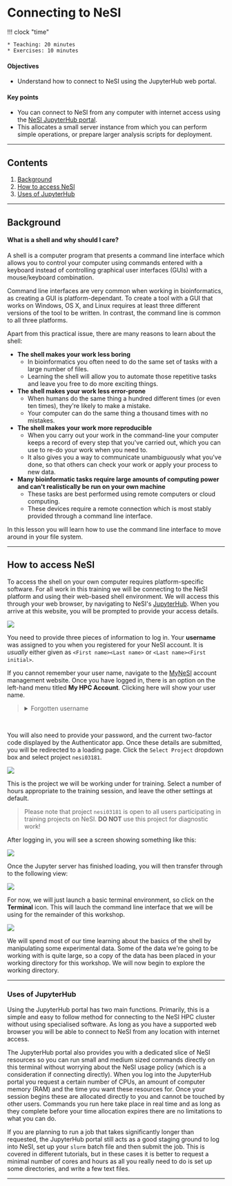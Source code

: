 # Connecting to NeSI

!!! clock "time"

    * Teaching: 20 minutes
    * Exercises: 10 minutes

#### Objectives

* Understand how to connect to NeSI using the JupyterHub web portal.

#### Key points

* You can connect to NeSI from any computer with internet access using the [NeSI JupyterHub portal](https://jupyter.nesi.org.nz/).
* This allocates a small server instance from which you can perform simple operations, or prepare larger analysis scripts for deployment.

---

## Contents

1. [Background](#background)
1. [How to access NeSI](#how-to-access-nesi)
1. [Uses of JupyterHub](#uses-of-jupyterhub)

---

## Background

#### What is a shell and why should I care?

A shell is a computer program that presents a command line interface which allows you to control your computer using commands entered with a keyboard instead of controlling graphical user interfaces (GUIs) with a mouse/keyboard combination.

Command line interfaces are very common when working in bioinformatics, as creating a GUI is platform-dependant. To create a tool with a GUI that works on Windows, OS X, and Linux requires at least three different versions of the tool to be written. In contrast, the command line is common to all three platforms.

Apart from this practical issue, there are many reasons to learn about the shell:

* **The shell makes your work less boring**
  * In bioinformatics you often need to do the same set of tasks with a large number of files.
  * Learning the shell will allow you to automate those repetitive tasks and leave you free to do more exciting things.
* **The shell makes your work less error-prone**
  * When humans do the same thing a hundred different times (or even ten times), they're likely to make a mistake.
  * Your computer can do the same thing a thousand times with no mistakes.
* **The shell makes your work more reproducible**
  * When you carry out your work in the command-line your computer keeps a record of every step that you've carried out, which you can use to re-do your work when you need to.
  * It also gives you a way to communicate unambiguously what you've done, so that others can check your work or apply your process to new data.
* **Many bioinformatic tasks require large amounts of computing power and can't realistically be run on your own machine**
  * These tasks are best performed using remote computers or cloud computing.
  * These devices require a remote connection which is most stably provided through a command line interface.

In this lesson you will learn how to use the command line interface to move around in your file system.

---

## How to access NeSI

To access the shell on your own computer requires platform-specific software. For all work in this training we will be connecting to the NeSI platform and using their web-based shell environment. We will access this through your web browser, by navigating to NeSI's [JupyterHub](https://jupyter.nesi.org.nz/). When you arrive at this website, you will be prompted to provide your access details.

![](../img/level1_11_login_hub.png)

You need to provide three pieces of information to log in. Your **username** was assigned to you when you registered for your NeSI account. It is *usually* either given as `<First name><Last name>` or `<Last name><First initial>`.

If you cannot remember your user name,  navigate to the [MyNeSI](https://my.nesi.org.nz/) account management website. Once you have logged in, there is an option on the left-hand menu titled **My HPC Account**. Clicking here will show your user name.

> <details>
> <summary>Forgotten username</summary>
> ![](../img/level1_11_hpc_account.png)
> </details>

<br />

You will also need to provide your password, and the current two-factor code displayed by the Authenticator app. Once these details are submitted, you will be redirected to a loading page. Click the `Select Project` dropdown box and select project `nesi03181`.

![](../img/level1_11_launch_empty.png)

This is the project we will be working under for training. Select a number of hours appropriate to the training session, and leave the other settings at default.

>Please note that project `nesi03181` is open to all users participating in training projects on NeSI. **DO NOT** use this project for diagnostic work!

After logging in, you will see a screen showing something like this: 

![](../img/level1_11_jupyter_loading.png)

Once the Jupyter server has finished loading, you will then transfer through to the following view:

![](../img/level1_11_jupyter_landing.png)

For now, we will just launch a basic terminal environment, so click on the **Terminal** icon. This will lauch the command line interface that we will be using for the remainder of this workshop.

![](../img/level1_11_jupyter_cli.png)

We will spend most of our time learning about the basics of the shell by manipulating some experimental data. Some of the data we're going to be working with is quite large, so a copy of the data has been placed in your working directory for this workshop. We will now begin to explore the working directory.

---

### Uses of JupyterHub

Using the JupyterHub portal has two main functions. Primarily, this is a simple and easy to follow method for connecting to the NeSI HPC cluster without using specialised software. As long as you have a supported web browser you will be able to connect to NeSI from any location with internet access.

The JupyterHub portal also provides you with a dedicated slice of NeSI resources so you can run small and medium sized commands directly on this terminal without worrying about the NeSI usage policy (which is a consideration if connecting directly). When you log into the JupyterHub portal you request a certain number of CPUs, an amount of computer memory (RAM) and the time you want these resources for. Once your session begins these are allocated directly to you and cannot be touched by other users. Commands you run here take place in real time and as long as they complete before your time allocation expires there are no limitations to what you can do.

If you are planning to run a job that takes significantly longer than requested, the JupyterHub portal still acts as a good staging ground to log into NeSI, set up your `slurm` batch file and then submit the job. This is covered in different tutorials, but in these cases it is better to request a minimal number of cores and hours as all you really need to do is set up some directories, and write a few text files.

---
